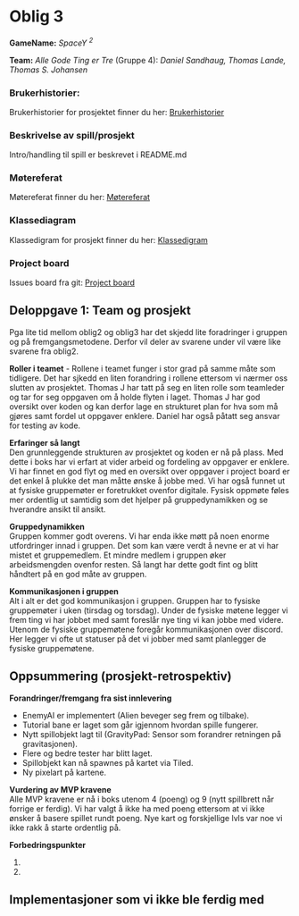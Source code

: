 # Oblig 3

**GameName:** *SpaceY <sup>2<sup/>*

**Team:** *Alle Gode Ting er Tre* (Gruppe 4): *Daniel Sandhaug, Thomas Lande, Thomas S. Johansen*

### Brukerhistorier: 
Brukerhistorier for prosjektet finner du her: [Brukerhistorier](Brukerhistorier.md)

### Beskrivelse av spill/prosjekt
Intro/handling til spill er beskrevet i README.md

### Møtereferat
Møtereferat finner du her: [Møtereferat](Møtereferat.md)

### Klassediagram
Klassedigram for prosjekt finner du her: [Klassedigram](Diagramavmain_Oblig3.png)

### Project board
Issues board fra git: [Project board](https://git.app.uib.no/group-4-team-2/inf112.22v.libgdx-template/-/boards)  

## Deloppgave 1: Team og prosjekt  

Pga lite tid mellom oblig2 og oblig3 har det skjedd lite foradringer i gruppen og på fremgangsmetodene. Derfor vil deler av svarene under vil være like svarene fra oblig2.  

**Roller i teamet** - Rollene i teamet funger i stor grad på samme måte som tidligere. Det har sjkedd en liten forandring i rollene ettersom vi nærmer oss slutten av prosjektet. Thomas J har tatt på seg en liten rolle som teamleder og tar for seg oppgaven om å holde flyten i laget. Thomas J har god oversikt over koden og kan derfor lage en strukturet plan for hva som må gjøres samt fordel ut oppgaver enklere. Daniel har også påtatt seg ansvar for testing av kode.  

**Erfaringer så langt**  
Den grunnleggende strukturen av prosjektet og koden er nå på plass. Med dette i boks har vi erfart at vider arbeid og fordeling av oppgaver er enklere. Vi har finnet en god flyt og med en oversikt over oppgaver i project board er det enkel å plukke det man måtte ønske å jobbe med. Vi har også funnet ut at fysiske gruppemøter er foretrukket ovenfor digitale. Fysisk oppmøte føles mer ordentlig ut samtidig som det hjelper på gruppedynamikken og se hverandre ansikt til ansikt.  

**Gruppedynamikken**  
Gruppen kommer godt overens. Vi har enda ikke møtt på noen enorme utfordringer innad i gruppen. Det som kan være verdt å nevne er at vi har mistet et gruppemedlem. Et mindre medlem i gruppen øker arbeidsmengden ovenfor resten. Så langt har dette godt fint og blitt håndtert på en god måte av gruppen.

**Kommunikasjonen i gruppen**  
Alt i alt er det god kommunikasjon i gruppen. Gruppen har to fysiske gruppemøter i uken (tirsdag og torsdag). Under de fysiske møtene legger vi frem ting vi har jobbet med samt foreslår nye ting vi kan jobbe med videre. Utenom de fysiske gruppemøtene foregår kommunikasjonen over discord. Her legger vi ofte ut statuser på det vi jobber med samt planlegger de fysiske gruppemøtene.  

## Oppsummering (prosjekt-retrospektiv)  

**Forandringer/fremgang fra sist innlevering**  
- EnemyAI er implementert (Alien beveger seg frem og tilbake).  
- Tutorial bane er laget som går igjennom hvordan spille fungerer.  
- Nytt spillobjekt lagt til (GravityPad: Sensor som forandrer retningen på gravitasjonen).  
- Flere og bedre tester har blitt laget.  
- Spillobjekt kan nå spawnes på kartet via Tiled.
- Ny pixelart på kartene.    

**Vurdering av MVP kravene**  
Alle MVP kravene er nå i boks utenom 4 (poeng) og 9 (nytt spillbrett når forrige er ferdig). Vi har valgt å ikke ha med poeng ettersom at vi ikke ønsker å basere spillet rundt poeng. Nye kart og forskjellige lvls var noe vi ikke rakk å starte ordentlig på.

**Forbedringspunkter**  

1) 

2) 
  

**Implementasjoner som vi ikke ble ferdig med**  
- 
